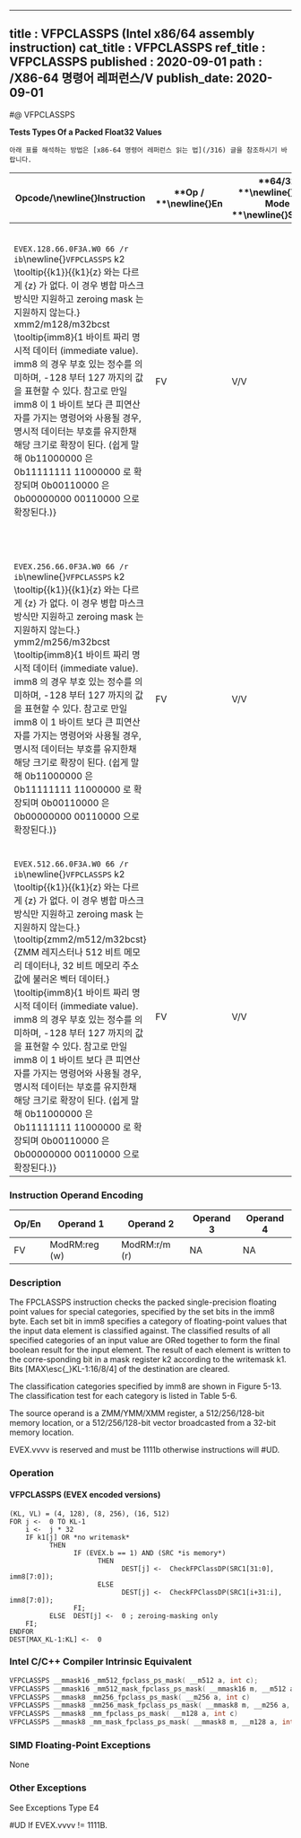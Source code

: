 ----------------------------
title : VFPCLASSPS (Intel x86/64 assembly instruction)
cat_title : VFPCLASSPS
ref_title : VFPCLASSPS
published : 2020-09-01
path : /X86-64 명령어 레퍼런스/V
publish_date: 2020-09-01
----------------------------


#@ VFPCLASSPS

**Tests Types Of a Packed Float32 Values**

```lec-info
아래 표를 해석하는 방법은 [x86-64 명령어 레퍼런스 읽는 법](/316) 글을 참조하시기 바랍니다.
```

|**Opcode/**\newline{}**Instruction**|**Op / **\newline{}**En**|**64/32 **\newline{}**bit Mode **\newline{}**Support**|**CPUID **\newline{}**Feature **\newline{}**Flag**|**Description**|
|------------------------------------|-------------------------|------------------------------------------------------|--------------------------------------------------|---------------|
|`EVEX.128.66.0F3A.W0 66 /r ib`\newline{}`VFPCLASSPS` k2 \tooltip{\{k1\}}{\{k1\}\{z\} 와는 다르게 \{z\} 가 없다. 이 경우 병합 마스크 방식만 지원하고 zeroing mask 는 지원하지 않는다.} xmm2/m128/m32bcst \tooltip{imm8}{1 바이트 짜리 명시적 데이터 (immediate value). imm8 의 경우 부호 있는 정수를 의미하며, -128 부터 127 까지의 값을 표현할 수 있다. 참고로 만일 imm8 이 1 바이트 보다 큰 피연산자를 가지는 명령어와 사용될 경우, 명시적 데이터는 부호를 유지한채 해당 크기로 확장이 된다. (쉽게 말해 0b11000000 은 0b11111111 11000000 로 확장되며 0b00110000 은 0b00000000 00110000 으로 확장된다.)} |FV|V/V|AVX512VL\newline{}AVX512DQ|Tests the input for the following categories: NaN, +0, -0, +Infinity, -Infinity, denormal, finite negative. The immediate field provides a mask bit for each of these category tests. The masked test results are OR-ed together to form a mask result.|
|`EVEX.256.66.0F3A.W0 66 /r ib`\newline{}`VFPCLASSPS` k2 \tooltip{\{k1\}}{\{k1\}\{z\} 와는 다르게 \{z\} 가 없다. 이 경우 병합 마스크 방식만 지원하고 zeroing mask 는 지원하지 않는다.} ymm2/m256/m32bcst \tooltip{imm8}{1 바이트 짜리 명시적 데이터 (immediate value). imm8 의 경우 부호 있는 정수를 의미하며, -128 부터 127 까지의 값을 표현할 수 있다. 참고로 만일 imm8 이 1 바이트 보다 큰 피연산자를 가지는 명령어와 사용될 경우, 명시적 데이터는 부호를 유지한채 해당 크기로 확장이 된다. (쉽게 말해 0b11000000 은 0b11111111 11000000 로 확장되며 0b00110000 은 0b00000000 00110000 으로 확장된다.)} |FV|V/V|AVX512VL\newline{}AVX512DQ|Tests the input for the following categories: NaN, +0, -0, +Infinity, -Infinity, denormal, finite negative. The immediate field provides a mask bit for each of these category tests. The masked test results are OR-ed together to form a mask result.|
|`EVEX.512.66.0F3A.W0 66 /r ib`\newline{}`VFPCLASSPS` k2 \tooltip{\{k1\}}{\{k1\}\{z\} 와는 다르게 \{z\} 가 없다. 이 경우 병합 마스크 방식만 지원하고 zeroing mask 는 지원하지 않는다.} \tooltip{zmm2/m512/m32bcst}{ZMM 레지스터나 512 비트 메모리 데이터나, 32 비트 메모리 주소값에 불러온 벡터 데이터.} \tooltip{imm8}{1 바이트 짜리 명시적 데이터 (immediate value). imm8 의 경우 부호 있는 정수를 의미하며, -128 부터 127 까지의 값을 표현할 수 있다. 참고로 만일 imm8 이 1 바이트 보다 큰 피연산자를 가지는 명령어와 사용될 경우, 명시적 데이터는 부호를 유지한채 해당 크기로 확장이 된다. (쉽게 말해 0b11000000 은 0b11111111 11000000 로 확장되며 0b00110000 은 0b00000000 00110000 으로 확장된다.)} |FV|V/V|AVX512DQ|Tests the input for the following categories: NaN, +0, -0, +Infinity, -Infinity, denormal, finite negative. The immediate field provides a mask bit for each of these category tests. The masked test results are OR-ed together to form a mask result.|
### Instruction Operand Encoding


|Op/En|Operand 1|Operand 2|Operand 3|Operand 4|
|-----|---------|---------|---------|---------|
|FV|ModRM:reg (w)|ModRM:r/m (r)|NA|NA|
### Description


The FPCLASSPS instruction checks the packed single-precision floating point values for special categories, specified by the set bits in the imm8 byte. Each set bit in imm8 specifies a category of floating-point values that the input data element is classified against. The classified results of all specified categories of an input value are ORed together to form the final boolean result for the input element. The result of each element is written to the corre-sponding bit in a mask register k2 according to the writemask k1. Bits [MAX\esc{_}KL-1:16/8/4] of the destination are cleared.

The classification categories specified by imm8 are shown in Figure 5-13. The classification test for each category is listed in Table 5-6.

The source operand is a ZMM/YMM/XMM register, a 512/256/128-bit memory location, or a 512/256/128-bit vector broadcasted from a 32-bit memory location.

EVEX.vvvv is reserved and must be 1111b otherwise instructions will #UD.


### Operation
#### VFPCLASSPS (EVEX encoded versions)
```info-verb
(KL, VL) = (4, 128), (8, 256), (16, 512)
FOR j <-  0 TO KL-1
    i <-  j * 32
    IF k1[j] OR *no writemask*
          THEN 
                IF (EVEX.b == 1) AND (SRC *is memory*)
                      THEN
                            DEST[j] <-  CheckFPClassDP(SRC1[31:0], imm8[7:0]);
                      ELSE 
                            DEST[j] <-  CheckFPClassDP(SRC1[i+31:i], imm8[7:0]);
                FI;
          ELSE  DEST[j] <-  0 ; zeroing-masking only
    FI;
ENDFOR
DEST[MAX_KL-1:KL] <-  0
```

### Intel C/C++ Compiler Intrinsic Equivalent

```cpp
VFPCLASSPS __mmask16 _mm512_fpclass_ps_mask( __m512 a, int c);
VFPCLASSPS __mmask16 _mm512_mask_fpclass_ps_mask( __mmask16 m, __m512 a, int c)
VFPCLASSPS __mmask8 _mm256_fpclass_ps_mask( __m256 a, int c)
VFPCLASSPS __mmask8 _mm256_mask_fpclass_ps_mask( __mmask8 m, __m256 a, int c)
VFPCLASSPS __mmask8 _mm_fpclass_ps_mask( __m128 a, int c)
VFPCLASSPS __mmask8 _mm_mask_fpclass_ps_mask( __mmask8 m, __m128 a, int c)
```
### SIMD Floating-Point Exceptions


None

### Other Exceptions


See Exceptions Type E4

#UD If EVEX.vvvv != 1111B.

